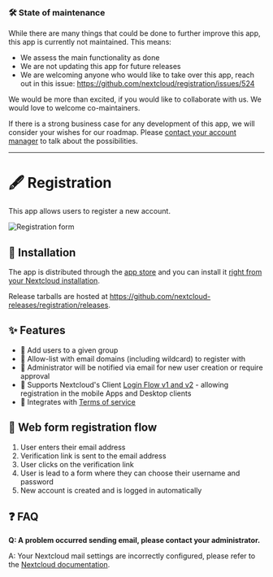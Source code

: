 ### **🛠️ State of maintenance**

While there are many things that could be done to further improve this app, this app is currently not maintained. This means:

- We assess the main functionality as done
- We are not updating this app for future releases
- We are welcoming anyone who would like to take over this app, reach out in this issue: https://github.com/nextcloud/registration/issues/524

We would be more than excited, if you would like to collaborate with us. We would love to welcome co-maintainers.

If there is a strong business case for any development of this app, we will consider your wishes for our roadmap. Please [contact your account manager](https://nextcloud.com/enterprise/) to talk about the possibilities.

---

# 🖋️ Registration
This app allows users to register a new account.

![Registration form](https://raw.githubusercontent.com/nextcloud/registration/master/docs/demo.gif)

## 🚢 Installation

The app is distributed through the [app store](https://apps.nextcloud.com/apps/registration) and you can install it [right from your Nextcloud installation](https://docs.nextcloud.com/server/latest/admin_manual/apps_management.html).

Release tarballs are hosted at https://github.com/nextcloud-releases/registration/releases.

## ✨ Features

* 👥 Add users to a given group
* 🛃 Allow-list with email domains (including wildcard) to register with
* 🔔 Administrator will be notified via email for new user creation or require approval
* 📱 Supports Nextcloud's Client [Login Flow v1 and v2](https://docs.nextcloud.com/server/stable/developer_manual/client_apis/LoginFlow/index.html) - allowing registration in the mobile Apps and Desktop clients
* 📜 Integrates with [Terms of service](https://apps.nextcloud.com/apps/terms_of_service)

## 🔁 Web form registration flow

1. User enters their email address
2. Verification link is sent to the email address
3. User clicks on the verification link
4. User is lead to a form where they can choose their username and password
5. New account is created and is logged in automatically

## ❓ FAQ

**Q: A problem occurred sending email, please contact your administrator.**

A: Your Nextcloud mail settings are incorrectly configured, please refer to the [Nextcloud documentation](https://docs.nextcloud.com/server/latest/admin_manual/configuration_server/email_configuration.html).
